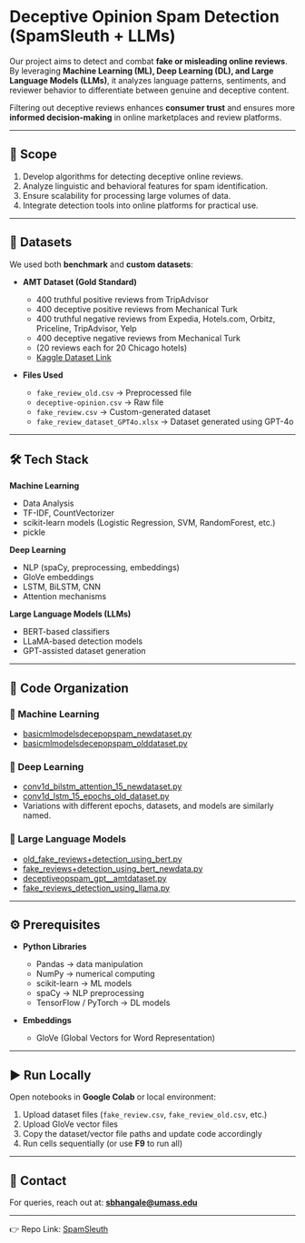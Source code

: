 # Deceptive Opinion Spam Detection (SpamSleuth + LLMs)

Our project aims to detect and combat **fake or misleading online reviews**. By leveraging **Machine Learning (ML), Deep Learning (DL), and Large Language Models (LLMs)**, it analyzes language patterns, sentiments, and reviewer behavior to differentiate between genuine and deceptive content.  

Filtering out deceptive reviews enhances **consumer trust** and ensures more **informed decision-making** in online marketplaces and review platforms.  

---

## 🚀 Scope
1. Develop algorithms for detecting deceptive online reviews.  
2. Analyze linguistic and behavioral features for spam identification.  
3. Ensure scalability for processing large volumes of data.  
4. Integrate detection tools into online platforms for practical use.  

---

## 📂 Datasets

We used both **benchmark** and **custom datasets**:

- **AMT Dataset (Gold Standard)**  
  - 400 truthful positive reviews from TripAdvisor  
  - 400 deceptive positive reviews from Mechanical Turk  
  - 400 truthful negative reviews from Expedia, Hotels.com, Orbitz, Priceline, TripAdvisor, Yelp  
  - 400 deceptive negative reviews from Mechanical Turk  
  - (20 reviews each for 20 Chicago hotels)  
  - [Kaggle Dataset Link](https://www.kaggle.com/datasets/rtatman/deceptive-opinion-spam-corpus)  

- **Files Used**  
  - `fake_review_old.csv` → Preprocessed file  
  - `deceptive-opinion.csv` → Raw file  
  - `fake_review.csv` → Custom-generated dataset  
  - `fake_review_dataset_GPT4o.xlsx` → Dataset generated using GPT-4o  

---

## 🛠️ Tech Stack

**Machine Learning**  
- Data Analysis  
- TF-IDF, CountVectorizer  
- scikit-learn models (Logistic Regression, SVM, RandomForest, etc.)  
- pickle  

**Deep Learning**  
- NLP (spaCy, preprocessing, embeddings)  
- GloVe embeddings  
- LSTM, BiLSTM, CNN  
- Attention mechanisms  

**Large Language Models (LLMs)**  
- BERT-based classifiers  
- LLaMA-based detection models  
- GPT-assisted dataset generation  

---

## 📂 Code Organization

### 🔹 Machine Learning
- [basicmlmodelsdecepopspam_newdataset.py](https://github.com/SIDEYS/DeceptiveReviewsLLMs/blob/main/basicmlmodelsdecepopspam_newdataset.py)  
- [basicmlmodelsdecepopspam_olddataset.py](https://github.com/SIDEYS/DeceptiveReviewsLLMs/blob/main/basicmlmodelsdecepopspam_olddataset.py)  

### 🔹 Deep Learning
- [conv1d_bilstm_attention_15_newdataset.py](https://github.com/SIDEYS/DeceptiveReviewsLLMs/blob/main/conv1d_bilstm_attention_15_newdataset.py)  
- [conv1d_lstm_15_epochs_old_dataset.py](https://github.com/SIDEYS/DeceptiveReviewsLLMs/blob/main/conv1d_lstm_15_epochs_old_dataset.py)  
- Variations with different epochs, datasets, and models are similarly named.  

### 🔹 Large Language Models
- [old_fake_reviews+detection_using_bert.py](https://github.com/SIDEYS/DeceptiveReviewsLLMs/blob/main/old_fake_reviews%2Bdetection_using_bert.py)  
- [fake_reviews+detection_using_bert_newdata.py](https://github.com/SIDEYS/DeceptiveReviewsLLMs/blob/main/fake_reviews%2Bdetection_using_bert_newdata.py)  
- [deceptiveopspam_gpt__amtdataset.py](https://github.com/SIDEYS/DeceptiveReviewsLLMs/blob/main/deceptiveopspam_gpt__amtdataset.py)  
- [fake_reviews_detection_using_llama.py](https://github.com/SIDEYS/DeceptiveReviewsLLMs/blob/main/fake_reviews_detection_using_llama.py)  

---

## ⚙️ Prerequisites

- **Python Libraries**  
  - Pandas → data manipulation  
  - NumPy → numerical computing  
  - scikit-learn → ML models  
  - spaCy → NLP preprocessing  
  - TensorFlow / PyTorch → DL models  

- **Embeddings**  
  - GloVe (Global Vectors for Word Representation)  

---

## ▶️ Run Locally

Open notebooks in **Google Colab** or local environment:  

1. Upload dataset files (`fake_review.csv`, `fake_review_old.csv`, etc.)  
2. Upload GloVe vector files  
3. Copy the dataset/vector file paths and update code accordingly  
4. Run cells sequentially (or use **F9** to run all)  

---

## 📧 Contact
For queries, reach out at: **sbhangale@umass.edu**  

---

👉 Repo Link: [SpamSleuth](https://github.com/SIDEYS/SpamSleuth)  
